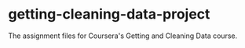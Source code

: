 # getting-cleaning-data-project
The assignment files for Coursera's Getting and Cleaning Data course.
